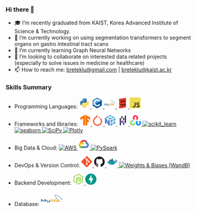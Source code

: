 ### Hi there 👋

<!--
**Berhanetek/Berhanetek** is a ✨ _special_ ✨ repository because its `README.md` (this file) appears on your GitHub profile.
Here are some ideas to get you started:
-->

- 🎓 I’m recently graduated from KAIST, Korea Advanced Institute of Science & Technology. 
- 🔭 I’m currently working on using segmentation transformers to segment organs on gastro intestinal tract scans 
- 🧬 I’m currently learning Graph Neural Networks
- 👯 I’m looking to collaborate on interested data related projects (especially to solve issues in medicine or healthcare)
- 📫 How to reach me: breteklu@gmail.com | breteklu@kaist.ac.kr
<!--### - 🤔 I’m looking for help with ...
### - ⚡ Fun fact: 
### - 💬 Ask me about ...-->

<!--
<a href="https://www.python.org" target="_blank" rel="noreferrer"> <img src="https://raw.githubusercontent.com/devicons/devicon/master/icons/python/python-original.svg" alt="python" width="30" height="30"/> </a>
<a href="https://www.java.com" target="_blank" rel="noreferrer"> <img src="https://raw.githubusercontent.com/devicons/devicon/master/icons/java/java-original.svg" alt="java" width="30" height="30"/> </a>
<a href="https://learn.microsoft.com/en-us/dotnet/csharp" target="_blank" rel="noreferrer"> <img src="https://raw.githubusercontent.com/devicons/devicon/master/icons/csharp/csharp-original.svg" alt="c#" width="30" height="30"/> </a>
<a href="https://developer.mozilla.org/en-US/docs/Web/JavaScript" target="_blank" rel="noreferrer"> <img src="https://raw.githubusercontent.com/devicons/devicon/master/icons/javascript/javascript-original.svg" alt="javascript" width="30" height="30"/> </a>
<a href="https://www.php.net" target="_blank" rel="noreferrer"> <img src="https://raw.githubusercontent.com/devicons/devicon/master/icons/php/php-original.svg" alt="php" width="30" height="30"/> </a>
-->


### Skills Summary

- Programming Languages:
  <a href="https://www.python.org" target="_blank" rel="noreferrer"> <img src="https://raw.githubusercontent.com/devicons/devicon/master/icons/python/python-original.svg" alt="Python" width="30" height="30" />
</a><a href="https://en.wikipedia.org/wiki/C_(programming_language)" target="_blank" rel="noreferrer">
  <img src="https://raw.githubusercontent.com/devicons/devicon/master/icons/c/c-original.svg" alt="C" width="30" height="30" />
</a><a href="https://www.mysql.com/" target="_blank" rel="noreferrer">
  <img src="https://raw.githubusercontent.com/devicons/devicon/master/icons/mysql/mysql-original-wordmark.svg" alt="SQL" width="30" height="30" />
</a><a href="https://www.scala-lang.org/" target="_blank" rel="noreferrer">
  <img src="https://raw.githubusercontent.com/devicons/devicon/master/icons/scala/scala-original.svg" alt="Scala" width="30" height="30" />
</a><a href="https://developer.mozilla.org/en-US/docs/Web/JavaScript" target="_blank" rel="noreferrer">
  <img src="https://raw.githubusercontent.com/devicons/devicon/master/icons/javascript/javascript-original.svg" alt="JavaScript" width="30" height="30" />
</a>

- Frameworks and libraries:
  <a href="https://www.tensorflow.org/" target="_blank" rel="noreferrer"> <img src="https://raw.githubusercontent.com/devicons/devicon/master/icons/tensorflow/tensorflow-original.svg" alt="Tensorflow" width="30" height="30" />
</a> <a href="https://pytorch.org/" target="_blank" rel="noreferrer">
  <img src="https://raw.githubusercontent.com/devicons/devicon/master/icons/pytorch/pytorch-original.svg" alt="PyTorch" width="30" height="30" />
</a> <a href="https://numpy.org/" target="_blank" rel="noreferrer"> <img src="https://raw.githubusercontent.com/devicons/devicon/master/icons/numpy/numpy-original.svg" alt="NumPy" width="30" height="30" />
</a> <a href="https://pandas.pydata.org/" target="_blank" rel="noreferrer">   <img src="https://raw.githubusercontent.com/devicons/devicon/master/icons/pandas/pandas-original.svg" alt="Pandas" width="30" height="30" />
</a> <a href="https://opencv.org/" target="_blank" rel="noreferrer">   <img src="https://raw.githubusercontent.com/devicons/devicon/master/icons/opencv/opencv-original.svg" alt="OpenCV" width="30" height="30" />
</a> <a href="https://scikit-learn.org/" target="_blank" rel="noreferrer"> <img src="https://upload.wikimedia.org/wikipedia/commons/0/05/Scikit_learn_logo_small.svg" alt="scikit_learn" width="30" height="30"/> </a>
<a href="https://seaborn.pydata.org/" target="_blank" rel="noreferrer"> <img src="https://seaborn.pydata.org/_images/logo-mark-lightbg.svg" alt="seaborn" width="30" height="30"/> </a> <a href="https://www.scipy.org/" target="_blank" rel="noreferrer">
  <img src="https://www.firelinescience.com/wp-content/uploads/2019/09/SciPy-Logo.png" alt="SciPy" width="60" height="30" />
</a> <a href="https://plotly.com/" target="_blank" rel="noreferrer">
  <img src="https://upload.wikimedia.org/wikipedia/commons/thumb/8/8a/Plotly-logo.png/1200px-Plotly-logo.png" alt="Plotly" width="60" height="30" />
</a>

- Big Data & Cloud: <a href="https://aws.amazon.com/" target="_blank" rel="noreferrer">
  <img src="https://upload.wikimedia.org/wikipedia/commons/thumb/9/93/Amazon_Web_Services_Logo.svg/512px-Amazon_Web_Services_Logo.svg.png" alt="AWS" width="25" height="25" />
</a> <a href="https://cloud.google.com/" target="_blank" rel="noreferrer"> <img src="https://raw.githubusercontent.com/devicons/devicon/master/icons/googlecloud/googlecloud-original.svg" alt="Google Cloud Platform (GCP)" width="30" height="30" />  </a> <a href="https://spark.apache.org/" target="_blank" rel="noreferrer">
  <img src="https://www.edureka.co/blog/wp-content/uploads/2018/07/PySpark-logo-1.jpeg" alt="PySpark" width="90" height="30" />
</a>


- DevOps & Version Control: <a href="https://git-scm.com/" target="_blank" rel="noreferrer">
  <img src="https://raw.githubusercontent.com/devicons/devicon/master/icons/git/git-original.svg" alt="Git" width="30" height="30" />
</a> <a href="https://github.com/" target="_blank" rel="noreferrer">  <img src="https://raw.githubusercontent.com/devicons/devicon/master/icons/github/github-original.svg" alt="GitHub" width="30" height="30" />
</a> <a href="https://www.docker.com/" target="_blank" rel="noreferrer">   <img src="https://raw.githubusercontent.com/devicons/devicon/master/icons/docker/docker-original.svg" alt="Docker" width="30" height="30" />
</a> <a href="https://wandb.ai/" target="_blank" rel="noreferrer">   <img src="https://encrypted-tbn0.gstatic.com/images?q=tbn:ANd9GcQEY1Xpywpa-qMwgMNmEpYZQ68uGHEXaXUqJr2aJtFPuGpQUeD1akoxSSVrLlE4ShEuAg&usqp=CAU" alt="Weights & Biases (WandB)" width="90" height="30" />
</a>


- Backend Development: <a href="https://nodejs.org/" target="_blank" rel="noreferrer">
  <img src="https://raw.githubusercontent.com/devicons/devicon/master/icons/nodejs/nodejs-original.svg" alt="Node.js" width="30" height="30" />
</a> <a href="https://fastapi.tiangolo.com/" target="_blank" rel="noreferrer">
  <img src="https://raw.githubusercontent.com/devicons/devicon/master/icons/fastapi/fastapi-original.svg" alt="FastAPI" width="30" height="30" />
</a>

- Database: <a href="https://www.mysql.com/" target="_blank" rel="noreferrer">
  <img src="https://raw.githubusercontent.com/devicons/devicon/master/icons/mysql/mysql-original-wordmark.svg" alt="MySQL" width="60" height="40" />
</a>

